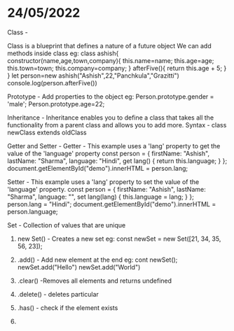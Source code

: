 # 24/05/2022
Class - 

Class is a blueprint that defines a nature of a future object
We can add methods inside class 
eg:
class ashish{
    constructor(name,age,town,company){
        this.name=name;
        this.age=age;
        this.town=town;
       this.company=company;
    }
afterFive(){
    return this.age + 5;
}
}
let person=new ashish("Ashish",22,"Panchkula","Grazitti")
console.log(person.afterFive())



Prototype -
Add properties to the object
eg:
Person.prototype.gender = 'male';
Person.prototype.age=22;


Inheritance - 
Inheritance enables you to define a class that takes all the functionality from a parent class and allows you to add more.
Syntax - class newClass extends oldClass

Getter and Setter -
Getter -
This example uses a 'lang' property to get the value of the 'language' property
const person = {
  firstName: "Ashish",
  lastName: "Sharma",
  language: "Hindi",
  get lang() {
    return this.language;
  }
};
document.getElementById("demo").innerHTML = person.lang;

Setter -
This example uses a 'lang' property to set the value of the 'language' property.
 const person = {
  firstName: "Ashish",
  lastName: "Sharma",
  language: "",
  set lang(lang) {
    this.language = lang;
  }
};
person.lang = "Hindi";
document.getElementById("demo").innerHTML = person.language;


Set -
Collection of values that are unique
1. new Set() - Creates a new set
   eg: const newSet = new Set([21, 34, 35, 56, 23]);
                      
2. .add()  - Add new element at the end
   eg: cont newSet();
       newSet.add("Hello")
       newSet.add("World")
       
3. .clear() -Removes all elements and returns undefined
    
4. .delete() - deletes particular
5. .has() - check if the element exists
6. 
                      
 
